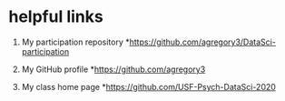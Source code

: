 # helpful links

1. My participation repository
    *https://github.com/agregory3/DataSci-participation

2. My GitHub profile
    *https://github.com/agregory3

3. My class home page
    *https://github.com/USF-Psych-DataSci-2020
